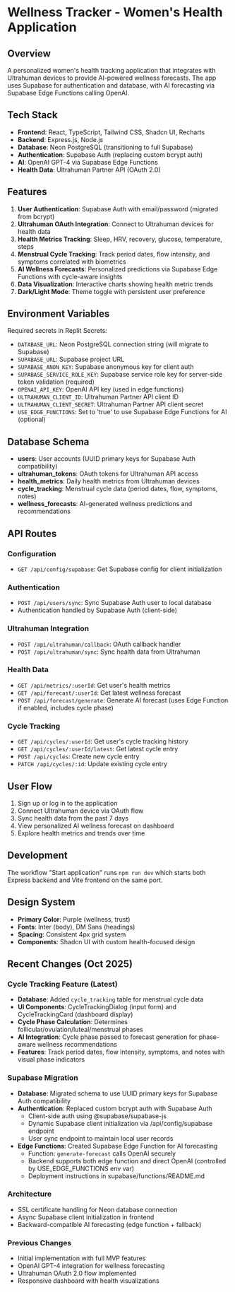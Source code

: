 # Wellness Tracker - Women's Health Application

## Overview
A personalized women's health tracking application that integrates with Ultrahuman devices to provide AI-powered wellness forecasts. The app uses Supabase for authentication and database, with AI forecasting via Supabase Edge Functions calling OpenAI.

## Tech Stack
- **Frontend**: React, TypeScript, Tailwind CSS, Shadcn UI, Recharts
- **Backend**: Express.js, Node.js
- **Database**: Neon PostgreSQL (transitioning to full Supabase)
- **Authentication**: Supabase Auth (replacing custom bcrypt auth)
- **AI**: OpenAI GPT-4 via Supabase Edge Functions
- **Health Data**: Ultrahuman Partner API (OAuth 2.0)

## Features
1. **User Authentication**: Supabase Auth with email/password (migrated from bcrypt)
2. **Ultrahuman OAuth Integration**: Connect to Ultrahuman devices for health data
3. **Health Metrics Tracking**: Sleep, HRV, recovery, glucose, temperature, steps
4. **Menstrual Cycle Tracking**: Track period dates, flow intensity, and symptoms correlated with biometrics
5. **AI Wellness Forecasts**: Personalized predictions via Supabase Edge Functions with cycle-aware insights
6. **Data Visualization**: Interactive charts showing health metric trends
7. **Dark/Light Mode**: Theme toggle with persistent user preference

## Environment Variables
Required secrets in Replit Secrets:
- `DATABASE_URL`: Neon PostgreSQL connection string (will migrate to Supabase)
- `SUPABASE_URL`: Supabase project URL
- `SUPABASE_ANON_KEY`: Supabase anonymous key for client auth
- `SUPABASE_SERVICE_ROLE_KEY`: Supabase service role key for server-side token validation (required)
- `OPENAI_API_KEY`: OpenAI API key (used in edge functions)
- `ULTRAHUMAN_CLIENT_ID`: Ultrahuman Partner API client ID
- `ULTRAHUMAN_CLIENT_SECRET`: Ultrahuman Partner API client secret
- `USE_EDGE_FUNCTIONS`: Set to 'true' to use Supabase Edge Functions for AI (optional)

## Database Schema
- **users**: User accounts (UUID primary keys for Supabase Auth compatibility)
- **ultrahuman_tokens**: OAuth tokens for Ultrahuman API access
- **health_metrics**: Daily health metrics from Ultrahuman devices
- **cycle_tracking**: Menstrual cycle data (period dates, flow, symptoms, notes)
- **wellness_forecasts**: AI-generated wellness predictions and recommendations

## API Routes
### Configuration
- `GET /api/config/supabase`: Get Supabase config for client initialization

### Authentication
- `POST /api/users/sync`: Sync Supabase Auth user to local database
- Authentication handled by Supabase Auth (client-side)

### Ultrahuman Integration
- `POST /api/ultrahuman/callback`: OAuth callback handler
- `POST /api/ultrahuman/sync`: Sync health data from Ultrahuman

### Health Data
- `GET /api/metrics/:userId`: Get user's health metrics
- `GET /api/forecast/:userId`: Get latest wellness forecast
- `POST /api/forecast/generate`: Generate AI forecast (uses Edge Function if enabled, includes cycle phase)

### Cycle Tracking
- `GET /api/cycles/:userId`: Get user's cycle tracking history
- `GET /api/cycles/:userId/latest`: Get latest cycle entry
- `POST /api/cycles`: Create new cycle entry
- `PATCH /api/cycles/:id`: Update existing cycle entry

## User Flow
1. Sign up or log in to the application
2. Connect Ultrahuman device via OAuth flow
3. Sync health data from the past 7 days
4. View personalized AI wellness forecast on dashboard
5. Explore health metrics and trends over time

## Development
The workflow "Start application" runs `npm run dev` which starts both Express backend and Vite frontend on the same port.

## Design System
- **Primary Color**: Purple (wellness, trust)
- **Fonts**: Inter (body), DM Sans (headings)
- **Spacing**: Consistent 4px grid system
- **Components**: Shadcn UI with custom health-focused design

## Recent Changes (Oct 2025)

### Cycle Tracking Feature (Latest)
- **Database**: Added `cycle_tracking` table for menstrual cycle data
- **UI Components**: CycleTrackingDialog (input form) and CycleTrackingCard (dashboard display)
- **Cycle Phase Calculation**: Determines follicular/ovulation/luteal/menstrual phases
- **AI Integration**: Cycle phase passed to forecast generation for phase-aware wellness recommendations
- **Features**: Track period dates, flow intensity, symptoms, and notes with visual phase indicators

### Supabase Migration
- **Database**: Migrated schema to use UUID primary keys for Supabase Auth compatibility
- **Authentication**: Replaced custom bcrypt auth with Supabase Auth
  - Client-side auth using @supabase/supabase-js
  - Dynamic Supabase client initialization via /api/config/supabase endpoint
  - User sync endpoint to maintain local user records
- **Edge Functions**: Created Supabase Edge Function for AI forecasting
  - Function: `generate-forecast` calls OpenAI securely
  - Backend supports both edge function and direct OpenAI (controlled by USE_EDGE_FUNCTIONS env var)
  - Deployment instructions in supabase/functions/README.md

### Architecture
- SSL certificate handling for Neon database connection
- Async Supabase client initialization in frontend
- Backward-compatible AI forecasting (edge function + fallback)

### Previous Changes
- Initial implementation with full MVP features
- OpenAI GPT-4 integration for wellness forecasting
- Ultrahuman OAuth 2.0 flow implemented
- Responsive dashboard with health visualizations
